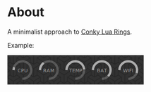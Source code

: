 # About
A minimalist approach to [Conky Lua Rings][0].

Example:

![Settings](https://github.com/James5979/Minimal-Conky-Rings/blob/master/Conky%20Rings.png)

[0]: http://gnome-look.org/content/show.php/Conky+lua?content=139024
